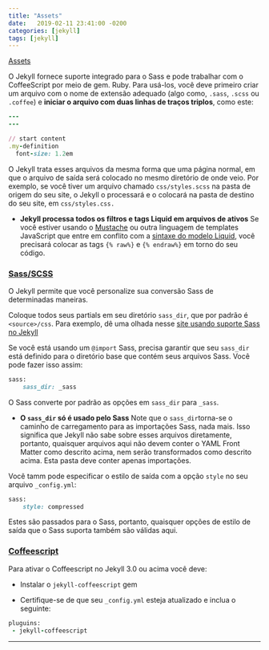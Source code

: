 ```yaml
---
title: "Assets"
date:   2019-02-11 23:41:00 -0200
categories: [jekyll]
tags: [jekyll]
---
```


[Assets](https://jekyllrb.com/docs/assets/)

O Jekyll fornece suporte integrado para o Sass e pode trabalhar com o CoffeeScript por meio de gem. Ruby. Para usá-los, você deve primeiro criar um arquivo com o nome de extensão adequado (algo como, `.sass`, `.scss` ou `.coffee`) e __iniciar o arquivo com duas linhas de traços triplos__, como este:

```ruby
---
---

// start content
.my-definition
  font-size: 1.2em
```

O Jekyll trata esses arquivos da mesma forma que uma página normal, em que o arquivo de saída será colocado no mesmo diretório de onde veio. Por exemplo, se você tiver um arquivo chamado `css/styles.scss` na pasta de origem do seu site, o Jekyll o processará e o colocará na pasta de destino do seu site, em `css/styles.css.`

  * __Jekyll processa todos os filtros e tags Liquid em arquivos de ativos__
    Se você estiver usando o [Mustache](https://mustache.github.io/) ou outra linguagem de templates JavaScript que entre em conflito com a [sintaxe do modelo Liquid](https://jekyllrb.com/docs/templates/), você precisará colocar as tags `{% raw%}` e `{% endraw%}` em torno do seu código.

### [Sass/SCSS](https://jekyllrb.com/docs/assets/#sassscss)

O Jekyll permite que você personalize sua conversão Sass de determinadas maneiras.

Coloque todos seus partials em seu diretório `sass_dir`, que por padrão é `<source>/css`. Para exemplo, dê uma olhada nesse [site usando suporte Sass no Jekyll](https://github.com/jekyll/jekyll-sass-converter/tree/master/docs)

Se você está usando um `@import` Sass, precisa garantir que seu `sass_dir` está definido para o diretório base que contém seus arquivos Sass. Você pode fazer isso assim:

```ruby
sass:
    sass_dir: _sass
```

O Sass converte  por padrão as opções em `sass_dir` para `_sass`.

  * __O `sass_dir` só é usado pelo Sass__
    Note que o `sass_dir`torna-se o caminho de carregamento para as importações Sass, nada mais. Isso significa que Jekyll não sabe sobre esses arquivos diretamente, portanto, quaisquer arquivos aqui não devem conter o YAML Front Matter como descrito acima, nem serão transformados como descrito acima. Esta pasta deve conter apenas importações.

Você tamm pode especificar o estilo de  saída com a opção `style` no seu arquivo `_config.yml`:

```ruby
sass:
    style: compressed
```

Estes são passados para o Sass, portanto, quaisquer opções de estilo de saída que o Sass suporta também são válidas aqui.


### [Coffeescript](https://jekyllrb.com/docs/assets/#coffeescript)

Para ativar o Coffeescript no Jekyll 3.0 ou acima você deve:

* Instalar o `jekyll-coffeescript` gem

* Certifique-se de que seu `_config.yml` esteja atualizado e inclua o seguinte:

```ruby
pluguins:
 - jekyll-coffeescript
```

***
